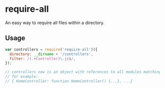 # require-all

An easy way to require all files within a directory.

## Usage

```js
var controllers = require('require-all')({
  directory: __dirname + '/controllers',
  filter: /(.+Controller)\.js$/,
});

// controllers now is an object with references to all modules matching the filter
// for example:
// { HomeController: function HomeController() {...}, ...}
```
